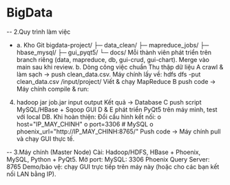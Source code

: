 # BigData
-- 2.Quy trình làm việc
- a. Kho Git
bigdata-project/
 ├─ data_clean/
 ├─ mapreduce_jobs/
 ├─ hbase_mysql/
 ├─ gui_pyqt5/
 └─ docs/
Mỗi thành viên phát triển trên branch riêng (data, mapreduce, db, gui-crud, gui-chart).
Merge vào main sau khi review.
b. Dòng công việc chuẩn
Thu thập dữ liệu
A crawl & làm sạch → push clean_data.csv.
Máy chính lấy về: hdfs dfs -put clean_data.csv /input/project/
Viết & chạy MapReduce
B push code → Máy chính compile & run:
4.  hadoop jar job.jar input output
Kết quả → Database
C push script MySQL/HBase + Sqoop 
GUI
D & E phát triển PyQt5 trên máy mình, test với local DB.
Khi hoàn thiện:
Đổi cấu hình kết nối:
o   host="IP_MAY_CHINH"
o   port=3306  # MySQL
o   phoenix_url="http://IP_MAY_CHINH:8765/"
Push code → Máy chính pull và chạy GUI thực tế.

-- 3.Máy chính (Master Node)
Cài: Hadoop/HDFS, HBase + Phoenix, MySQL, Python + PyQt5.
Mở port:
MySQL: 3306
Phoenix Query Server: 8765
Demo/bảo vệ: chạy GUI trực tiếp trên máy này (hoặc cho các bạn kết nối LAN bằng IP).
 

